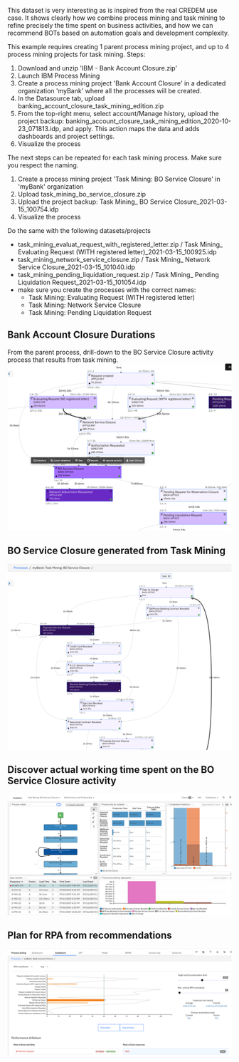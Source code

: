 This dataset is very interesting as is inspired from the real CREDEM use case.
It shows clearly how we combine process mining and task mining to refine precisely the time spent on business activities, and how we can recommend BOTs based on automation goals and development complexity.


This example requires creating 1 parent process mining project, and up to 4 process mining projects for task mining.
Steps:
1. Download and unzip 'IBM - Bank Account Closure.zip'
1. Launch IBM Process Mining
1. Create a process mining project 'Bank Account Closure' in a dedicated organization 'myBank' where all the processes will be created.
1. In the Datasource tab, upload banking_account_closure_task_mining_edition.zip
1. From the top-right menu, select account/Manage history, upload the project backup: banking_account_closure_task_mining_edition_2020-10-23_071813.idp, and apply. This action maps the data and adds dashboards and project settings.
1. Visualize the process


The next steps can be repeated for each task mining process. Make sure you respect the naming.
1. Create a process mining project 'Task Mining: BO Service Closure' in 'myBank' organization
1. Upload task_mining_bo_service_closure.zip
1. Upload the project backup: Task Mining_ BO Service Closure_2021-03-15_100754.idp
1. Visualize the process


Do the same with the following datasets/projects
* task_mining_evaluat_request_with_registered_letter.zip / Task Mining_ Evaluating Request (WITH registered letter)_2021-03-15_100925.idp
* task_mining_network_service_closure.zip / Task Mining_ Network Service Closure_2021-03-15_101040.idp
* task_mining_pending_liquidation_request.zip / Task Mining_ Pending Liquidation Request_2021-03-15_101054.idp
* make sure you create the processes with the correct names:
   * Task Mining: Evaluating Request (WITH registered letter)
   * Task Mining: Network Service Closure
   * Task Mining: Pending Liquidation Request

## Bank Account Closure Durations
From the parent process, drill-down to the BO Service Closure activity process that results from task mining.
![](./Images/BankAccountClosure.png?sanitize=true)

## BO Service Closure generated from Task Mining
![](./Images/BOServiceClosure.png?sanitize=true)

## Discover actual working time spent on the BO Service Closure activity
![](./Images/BOServiceClosureTime.png?sanitize=true)

## Plan for RPA from recommendations
![](./Images/RPARecommendations.png?sanitize=true)
